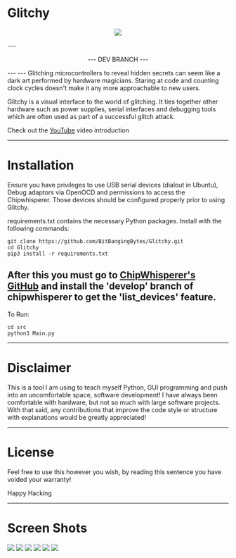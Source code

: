 # Glitchy
<p align="center"> <img src=src/views/media/Glitchy.png /> </p>
---
<p align="center"> --- DEV BRANCH --- </p>
---
---
Glitching microcontrollers to reveal hidden secrets can seem like a dark art performed by 
hardware magicians. Staring at code and counting clock cycles doesn't make it any more 
approachable to new users.

Glitchy is a visual interface to the world of glitching. It ties together other hardware
such as power supplies, serial interfaces and debugging tools which are often used as part
of a successful glitch attack.

Check out the [YouTube](https://youtu.be/TrEsTD9i0LU) video introduction

---

# Installation

Ensure you have privileges to use USB serial devices (dialout in Ubuntu), Debug adaptors via 
OpenOCD and permissions to access the Chipwhisperer. Those devices should be configured properly 
prior to using Glitchy.

requirements.txt contains the necessary Python packages. Install with the following commands:

```
git clone https://github.com/BitBangingBytes/Glitchy.git
cd Glitchy
pip3 install -r requirements.txt
```
## After this you must go to [ChipWhisperer's GitHub](https://github.com/newaetech/chipwhisperer) and install the 'develop' branch of chipwhisperer to get the 'list_devices' feature.

To Run:
```
cd src
python3 Main.py
```

---

# Disclaimer

This is a tool I am using to teach myself Python, GUI programming and push into an uncomfortable 
space, software development! I have always been comfortable with hardware, but not so much with
large software projects. With that said, any contributions that improve the code style or
structure with explanations would be greatly appreciated!

---

# License

Feel free to use this however you wish, by reading this sentence you have voided your warranty!

Happy Hacking

---

# Screen Shots
![](screenshots/SS1_AutomatedGlitch.png)
![](screenshots/SS2_Chipwhisperer.png)
![](screenshots/SS3_PowerSupply.png)
![](screenshots/SS4_SerialPort.png)
![](screenshots/SS5_Debugger.png)
![](screenshots/SS6_About.png)
